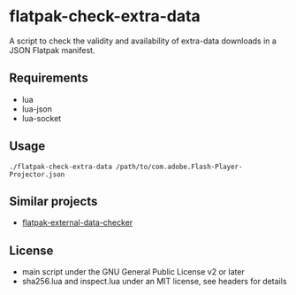 # flatpak-check-extra-data

A script to check the validity and availability of extra-data downloads
in a JSON Flatpak manifest.

## Requirements

- lua
- lua-json
- lua-socket

## Usage

```
./flatpak-check-extra-data /path/to/com.adobe.Flash-Player-Projector.json
```

## Similar projects

- [flatpak-external-data-checker](https://github.com/endlessm/flatpak-external-data-checker)

## License

- main script under the GNU General Public License v2 or later
- sha256.lua and inspect.lua under an MIT license, see headers for details

